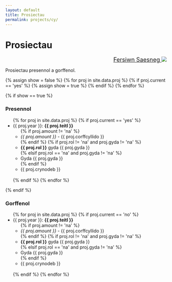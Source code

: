```yaml
---
layout: default
title: Prosiectau
permalink: projects/cy/
---
```


# Prosiectau

<div style="text-align: right; font-size: large;">
  <a href="/projects/">Fersiwn Saesneg <img class="emoji" draggable="false" src="https://twemoji.maxcdn.com/2/svg/1f1ec-1f1e7.svg"/></a>
</div>

Prosiectau presennol a gorffenol.

{% assign show = false %}
{% for proj in site.data.proj %}
  {% if proj.current == 'yes' %}
    {% assign show = true %}
  {% endif %}
{% endfor %}

{% if show == true %}

<h3>Presennol</h3>

<ul>
{% for proj in site.data.proj %}
  {% if proj.current == 'yes' %}
  <li>{{ proj.year }}: <b>{{ proj.teitl }}</b><br>
  <ul>
  {% if proj.amount != 'na' %}
  <li><i>{{ proj.amount }}</i> - {{ proj.corffcyllido }}</li>
  {% endif %}
  {% if proj.rol != 'na' and proj.gyda != 'na' %}
  <li><b>{{ proj.rol }}</b> gyda {{ proj.gyda }}</li>
  {% elsif proj.rol == 'na' and proj.gyda != 'na' %}
  <li>Gyda {{ proj.gyda }}</li>
  {% endif %}
  <li>{{ proj.crynodeb }}</li>
  </ul>
  </li><br>
  {% endif %}
{% endfor %}
</ul>

{% endif %}

### Gorffenol

<ul>
{% for proj in site.data.proj %}
  {% if proj.current == 'no' %}
  <li>{{ proj.year }}: <b>{{ proj.teitl }}</b><br>
  <ul>
  {% if proj.amount != 'na' %}
  <li><i>{{ proj.amount }}</i> - {{ proj.corffcyllido }}</li>
  {% endif %}
  {% if proj.rol != 'na' and proj.gyda != 'na' %}
  <li><b>{{ proj.rol }}</b> gyda {{ proj.gyda }}</li>
  {% elsif proj.rol == 'na' and proj.gyda != 'na' %}
  <li>Gyda {{ proj.gyda }}</li>
  {% endif %}
  <li>{{ proj.crynodeb }}</li>
  </ul>
  </li><br>
  {% endif %}
{% endfor %}
</ul>